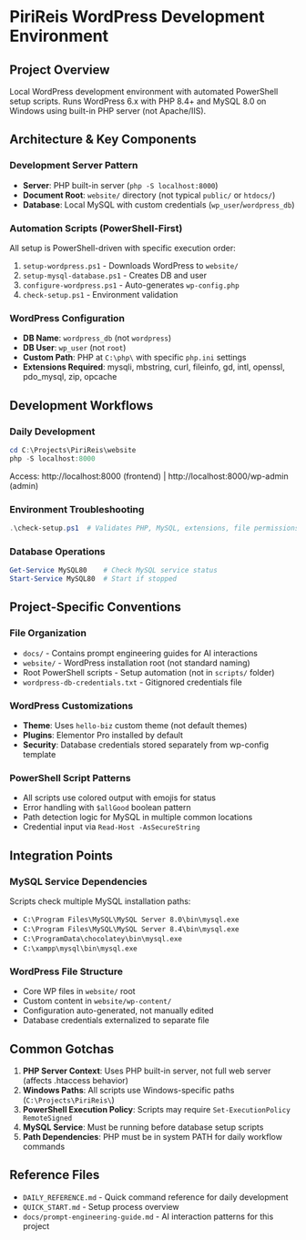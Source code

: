 # PiriReis WordPress Development Environment

## Project Overview
Local WordPress development environment with automated PowerShell setup scripts. Runs WordPress 6.x with PHP 8.4+ and MySQL 8.0 on Windows using built-in PHP server (not Apache/IIS).

## Architecture & Key Components

### Development Server Pattern
- **Server**: PHP built-in server (`php -S localhost:8000`)
- **Document Root**: `website/` directory (not typical `public/` or `htdocs/`)
- **Database**: Local MySQL with custom credentials (`wp_user`/`wordpress_db`)

### Automation Scripts (PowerShell-First)
All setup is PowerShell-driven with specific execution order:
1. `setup-wordpress.ps1` - Downloads WordPress to `website/`
2. `setup-mysql-database.ps1` - Creates DB and user
3. `configure-wordpress.ps1` - Auto-generates `wp-config.php`
4. `check-setup.ps1` - Environment validation

### WordPress Configuration
- **DB Name**: `wordpress_db` (not `wordpress`)
- **DB User**: `wp_user` (not `root`)  
- **Custom Path**: PHP at `C:\php\` with specific `php.ini` settings
- **Extensions Required**: mysqli, mbstring, curl, fileinfo, gd, intl, openssl, pdo_mysql, zip, opcache

## Development Workflows

### Daily Development
```powershell
cd C:\Projects\PiriReis\website
php -S localhost:8000
```
Access: http://localhost:8000 (frontend) | http://localhost:8000/wp-admin (admin)

### Environment Troubleshooting
```powershell
.\check-setup.ps1  # Validates PHP, MySQL, extensions, file permissions
```

### Database Operations
```powershell
Get-Service MySQL80    # Check MySQL service status
Start-Service MySQL80  # Start if stopped
```

## Project-Specific Conventions

### File Organization
- `docs/` - Contains prompt engineering guides for AI interactions
- `website/` - WordPress installation root (not standard naming)
- Root PowerShell scripts - Setup automation (not in `scripts/` folder)
- `wordpress-db-credentials.txt` - Gitignored credentials file

### WordPress Customizations
- **Theme**: Uses `hello-biz` custom theme (not default themes)
- **Plugins**: Elementor Pro installed by default
- **Security**: Database credentials stored separately from wp-config template

### PowerShell Script Patterns
- All scripts use colored output with emojis for status
- Error handling with `$allGood` boolean pattern
- Path detection logic for MySQL in multiple common locations
- Credential input via `Read-Host -AsSecureString`

## Integration Points

### MySQL Service Dependencies
Scripts check multiple MySQL installation paths:
- `C:\Program Files\MySQL\MySQL Server 8.0\bin\mysql.exe`
- `C:\Program Files\MySQL\MySQL Server 8.4\bin\mysql.exe`
- `C:\ProgramData\chocolatey\bin\mysql.exe`
- `C:\xampp\mysql\bin\mysql.exe`

### WordPress File Structure
- Core WP files in `website/` root
- Custom content in `website/wp-content/`
- Configuration auto-generated, not manually edited
- Database credentials externalized to separate file

## Common Gotchas

1. **PHP Server Context**: Uses PHP built-in server, not full web server (affects .htaccess behavior)
2. **Windows Paths**: All scripts use Windows-specific paths (`C:\Projects\PiriReis\`)
3. **PowerShell Execution Policy**: Scripts may require `Set-ExecutionPolicy RemoteSigned`
4. **MySQL Service**: Must be running before database setup scripts
5. **Path Dependencies**: PHP must be in system PATH for daily workflow commands

## Reference Files
- `DAILY_REFERENCE.md` - Quick command reference for daily development
- `QUICK_START.md` - Setup process overview
- `docs/prompt-engineering-guide.md` - AI interaction patterns for this project